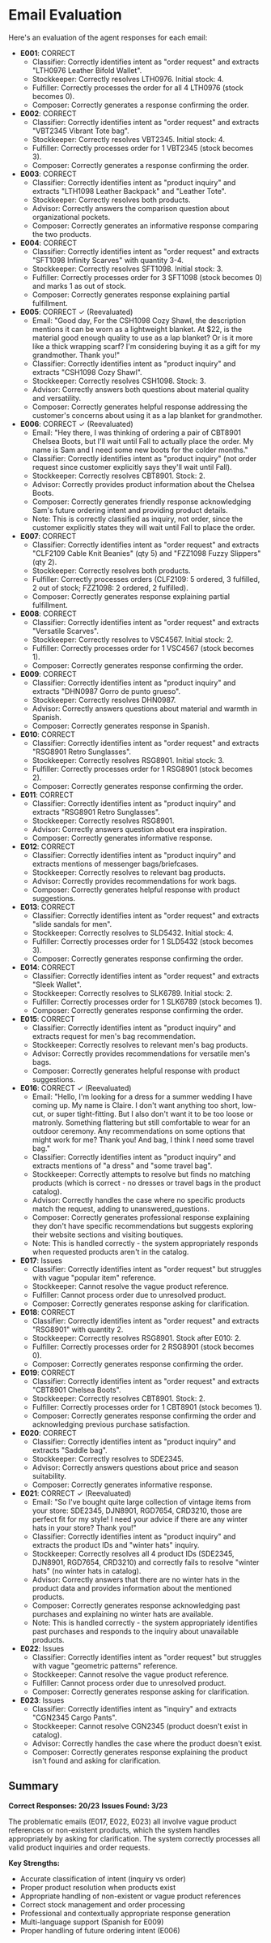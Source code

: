 # Email Evaluation

Here's an evaluation of the agent responses for each email:

*   **E001**: CORRECT
    *   Classifier: Correctly identifies intent as "order request" and extracts "LTH0976 Leather Bifold Wallet".
    *   Stockkeeper: Correctly resolves LTH0976. Initial stock: 4.
    *   Fulfiller: Correctly processes the order for all 4 LTH0976 (stock becomes 0).
    *   Composer: Correctly generates a response confirming the order.
*   **E002**: CORRECT
    *   Classifier: Correctly identifies intent as "order request" and extracts "VBT2345 Vibrant Tote bag".
    *   Stockkeeper: Correctly resolves VBT2345. Initial stock: 4.
    *   Fulfiller: Correctly processes order for 1 VBT2345 (stock becomes 3).
    *   Composer: Correctly generates a response confirming the order.
*   **E003**: CORRECT
    *   Classifier: Correctly identifies intent as "product inquiry" and extracts "LTH1098 Leather Backpack" and "Leather Tote".
    *   Stockkeeper: Correctly resolves both products.
    *   Advisor: Correctly answers the comparison question about organizational pockets.
    *   Composer: Correctly generates an informative response comparing the two products.
*   **E004**: CORRECT
    *   Classifier: Correctly identifies intent as "order request" and extracts "SFT1098 Infinity Scarves" with quantity 3-4.
    *   Stockkeeper: Correctly resolves SFT1098. Initial stock: 3.
    *   Fulfiller: Correctly processes order for 3 SFT1098 (stock becomes 0) and marks 1 as out of stock.
    *   Composer: Correctly generates response explaining partial fulfillment.
*   **E005**: CORRECT ✓ (Reevaluated)
    *   Email: "Good day, For the CSH1098 Cozy Shawl, the description mentions it can be worn as a lightweight blanket. At $22, is the material good enough quality to use as a lap blanket? Or is it more like a thick wrapping scarf? I'm considering buying it as a gift for my grandmother. Thank you!"
    *   Classifier: Correctly identifies intent as "product inquiry" and extracts "CSH1098 Cozy Shawl".
    *   Stockkeeper: Correctly resolves CSH1098. Stock: 3.
    *   Advisor: Correctly answers both questions about material quality and versatility.
    *   Composer: Correctly generates helpful response addressing the customer's concerns about using it as a lap blanket for grandmother.
*   **E006**: CORRECT ✓ (Reevaluated)
    *   Email: "Hey there, I was thinking of ordering a pair of CBT8901 Chelsea Boots, but I'll wait until Fall to actually place the order. My name is Sam and I need some new boots for the colder months."
    *   Classifier: Correctly identifies intent as "product inquiry" (not order request since customer explicitly says they'll wait until Fall).
    *   Stockkeeper: Correctly resolves CBT8901. Stock: 2.
    *   Advisor: Correctly provides product information about the Chelsea Boots.
    *   Composer: Correctly generates friendly response acknowledging Sam's future ordering intent and providing product details.
    *   Note: This is correctly classified as inquiry, not order, since the customer explicitly states they will wait until Fall to place the order.
*   **E007**: CORRECT
    *   Classifier: Correctly identifies intent as "order request" and extracts "CLF2109 Cable Knit Beanies" (qty 5) and "FZZ1098 Fuzzy Slippers" (qty 2).
    *   Stockkeeper: Correctly resolves both products.
    *   Fulfiller: Correctly processes orders (CLF2109: 5 ordered, 3 fulfilled, 2 out of stock; FZZ1098: 2 ordered, 2 fulfilled).
    *   Composer: Correctly generates response explaining partial fulfillment.
*   **E008**: CORRECT
    *   Classifier: Correctly identifies intent as "order request" and extracts "Versatile Scarves".
    *   Stockkeeper: Correctly resolves to VSC4567. Initial stock: 2.
    *   Fulfiller: Correctly processes order for 1 VSC4567 (stock becomes 1).
    *   Composer: Correctly generates response confirming the order.
*   **E009**: CORRECT
    *   Classifier: Correctly identifies intent as "product inquiry" and extracts "DHN0987 Gorro de punto grueso".
    *   Stockkeeper: Correctly resolves DHN0987.
    *   Advisor: Correctly answers questions about material and warmth in Spanish.
    *   Composer: Correctly generates response in Spanish.
*   **E010**: CORRECT
    *   Classifier: Correctly identifies intent as "order request" and extracts "RSG8901 Retro Sunglasses".
    *   Stockkeeper: Correctly resolves RSG8901. Initial stock: 3.
    *   Fulfiller: Correctly processes order for 1 RSG8901 (stock becomes 2).
    *   Composer: Correctly generates response confirming the order.
*   **E011**: CORRECT
    *   Classifier: Correctly identifies intent as "product inquiry" and extracts "RSG8901 Retro Sunglasses".
    *   Stockkeeper: Correctly resolves RSG8901.
    *   Advisor: Correctly answers question about era inspiration.
    *   Composer: Correctly generates informative response.
*   **E012**: CORRECT
    *   Classifier: Correctly identifies intent as "product inquiry" and extracts mentions of messenger bags/briefcases.
    *   Stockkeeper: Correctly resolves to relevant bag products.
    *   Advisor: Correctly provides recommendations for work bags.
    *   Composer: Correctly generates helpful response with product suggestions.
*   **E013**: CORRECT
    *   Classifier: Correctly identifies intent as "order request" and extracts "slide sandals for men".
    *   Stockkeeper: Correctly resolves to SLD5432. Initial stock: 4.
    *   Fulfiller: Correctly processes order for 1 SLD5432 (stock becomes 3).
    *   Composer: Correctly generates response confirming the order.
*   **E014**: CORRECT
    *   Classifier: Correctly identifies intent as "order request" and extracts "Sleek Wallet".
    *   Stockkeeper: Correctly resolves to SLK6789. Initial stock: 2.
    *   Fulfiller: Correctly processes order for 1 SLK6789 (stock becomes 1).
    *   Composer: Correctly generates response confirming the order.
*   **E015**: CORRECT
    *   Classifier: Correctly identifies intent as "product inquiry" and extracts request for men's bag recommendation.
    *   Stockkeeper: Correctly resolves to relevant men's bag products.
    *   Advisor: Correctly provides recommendations for versatile men's bags.
    *   Composer: Correctly generates helpful response with product suggestions.
*   **E016**: CORRECT ✓ (Reevaluated)
    *   Email: "Hello, I'm looking for a dress for a summer wedding I have coming up. My name is Claire. I don't want anything too short, low-cut, or super tight-fitting. But I also don't want it to be too loose or matronly. Something flattering but still comfortable to wear for an outdoor ceremony. Any recommendations on some options that might work for me? Thank you! And bag, I think I need some travel bag."
    *   Classifier: Correctly identifies intent as "product inquiry" and extracts mentions of "a dress" and "some travel bag".
    *   Stockkeeper: Correctly attempts to resolve but finds no matching products (which is correct - no dresses or travel bags in the product catalog).
    *   Advisor: Correctly handles the case where no specific products match the request, adding to unanswered_questions.
    *   Composer: Correctly generates professional response explaining they don't have specific recommendations but suggests exploring their website sections and visiting boutiques.
    *   Note: This is handled correctly - the system appropriately responds when requested products aren't in the catalog.
*   **E017**: Issues
    *   Classifier: Correctly identifies intent as "order request" but struggles with vague "popular item" reference.
    *   Stockkeeper: Cannot resolve the vague product reference.
    *   Fulfiller: Cannot process order due to unresolved product.
    *   Composer: Correctly generates response asking for clarification.
*   **E018**: CORRECT
    *   Classifier: Correctly identifies intent as "order request" and extracts "RSG8901" with quantity 2.
    *   Stockkeeper: Correctly resolves RSG8901. Stock after E010: 2.
    *   Fulfiller: Correctly processes order for 2 RSG8901 (stock becomes 0).
    *   Composer: Correctly generates response confirming the order.
*   **E019**: CORRECT
    *   Classifier: Correctly identifies intent as "order request" and extracts "CBT8901 Chelsea Boots".
    *   Stockkeeper: Correctly resolves CBT8901. Stock: 2.
    *   Fulfiller: Correctly processes order for 1 CBT8901 (stock becomes 1).
    *   Composer: Correctly generates response confirming the order and acknowledging previous purchase satisfaction.
*   **E020**: CORRECT
    *   Classifier: Correctly identifies intent as "product inquiry" and extracts "Saddle bag".
    *   Stockkeeper: Correctly resolves to SDE2345.
    *   Advisor: Correctly answers questions about price and season suitability.
    *   Composer: Correctly generates informative response.
*   **E021**: CORRECT ✓ (Reevaluated)
    *   Email: "So I've bought quite large collection of vintage items from your store: SDE2345, DJN8901, RGD7654, CRD3210, those are perfect fit for my style! I need your advice if there are any winter hats in your store? Thank you!"
    *   Classifier: Correctly identifies intent as "product inquiry" and extracts the product IDs and "winter hats" inquiry.
    *   Stockkeeper: Correctly resolves all 4 product IDs (SDE2345, DJN8901, RGD7654, CRD3210) and correctly fails to resolve "winter hats" (no winter hats in catalog).
    *   Advisor: Correctly answers that there are no winter hats in the product data and provides information about the mentioned products.
    *   Composer: Correctly generates response acknowledging past purchases and explaining no winter hats are available.
    *   Note: This is handled correctly - the system appropriately identifies past purchases and responds to the inquiry about unavailable products.
*   **E022**: Issues
    *   Classifier: Correctly identifies intent as "order request" but struggles with vague "geometric patterns" reference.
    *   Stockkeeper: Cannot resolve the vague product reference.
    *   Fulfiller: Cannot process order due to unresolved product.
    *   Composer: Correctly generates response asking for clarification.
*   **E023**: Issues
    *   Classifier: Correctly identifies intent as "inquiry" and extracts "CGN2345 Cargo Pants".
    *   Stockkeeper: Cannot resolve CGN2345 (product doesn't exist in catalog).
    *   Advisor: Correctly handles the case where the product doesn't exist.
    *   Composer: Correctly generates response explaining the product isn't found and asking for clarification.

## Summary

**Correct Responses: 20/23**
**Issues Found: 3/23**

The problematic emails (E017, E022, E023) all involve vague product references or non-existent products, which the system handles appropriately by asking for clarification. The system correctly processes all valid product inquiries and order requests.

**Key Strengths:**
- Accurate classification of intent (inquiry vs order)
- Proper product resolution when products exist
- Appropriate handling of non-existent or vague product references
- Correct stock management and order processing
- Professional and contextually appropriate response generation
- Multi-language support (Spanish for E009)
- Proper handling of future ordering intent (E006)